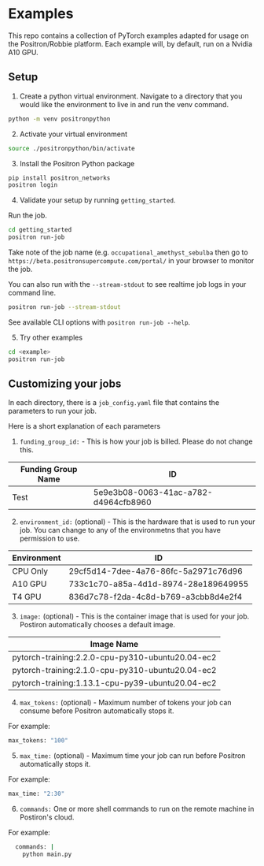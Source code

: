 # Examples

This repo contains a collection of PyTorch examples adapted for usage on the Positron/Robbie platform.
Each example will, by default, run on a Nvidia A10 GPU.

## Setup

1. Create a python virtual environment. Navigate to a directory that you would like the environment to live in and run the venv command.

```sh
python -m venv positronpython
```

2. Activate your virtual environment

```sh
source ./positronpython/bin/activate
```

3. Install the Positron Python package

```sh
pip install positron_networks
positron login
```

4. Validate your setup by running `getting_started`.

Run the job.

```sh
cd getting_started
positron run-job
```
Take note of the job name (e.g. `occupational_amethyst_sebulba` then go to `https://beta.positronsupercompute.com/portal/` in your browser to monitor the job.

You can also run with the `--stream-stdout` to see realtime job logs in your command line.

```sh
positron run-job --stream-stdout
```

See available CLI options with `positron run-job --help`.

5. Try other examples 

```sh
cd <example>
positron run-job
```

## Customizing your jobs

In each directory, there is a `job_config.yaml` file that contains the parameters to run your job.

Here is a short explanation of each parameters

1. `funding_group_id:` - This is how your job is billed. Please do not change this.

| Funding Group Name   | ID                                   |
| -------------------- | ------------------------------------ |
| Test                 | 5e9e3b08-0063-41ac-a782-d4964cfb8960 |


2. `environment_id:` (optional) - This is the hardware that is used to run your job.
You can change to any of the environmetns that you have permission to use.

| Environment | ID                                   |
| ----------- | ------------------------------------ |
| CPU Only    | 29cf5d14-7dee-4a76-86fc-5a2971c76d96 |
| A10 GPU     | 733c1c70-a85a-4d1d-8974-28e189649955 |   <--Default for the examples
| T4 GPU      | 836d7c78-f2da-4c8d-b769-a3cbb8d4e2f4 |

3. `image:` (optional) - This is the container image that is used for your job.
Postiron automatically chooses a default image.

| Image Name                                       |
| -------------------------------------------------|          
| pytorch-training:2.2.0-cpu-py310-ubuntu20.04-ec2 |
| pytorch-training:2.1.0-cpu-py310-ubuntu20.04-ec2 |
| pytorch-training:1.13.1-cpu-py39-ubuntu20.04-ec2 |

 4. `max_tokens:` (optional) - Maximum number of tokens your job can consume before Positron automatically stops it.

For example:
```sh
max_tokens: "100"
```

5. `max_time:` (optional) - Maximum time your job can run before Positron automatically stops it.

For example:
```sh
max_time: "2:30"
```

6. `commands:` One or more shell commands to run on the remote machine in Postiron's cloud.

For example:
```sh
  commands: |
    python main.py
```


